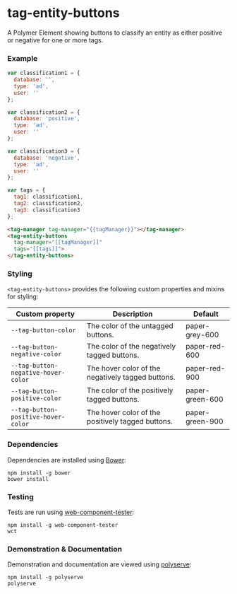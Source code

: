 # tag-entity-buttons

A Polymer Element showing buttons to classify an entity as either positive or negative for one or more tags.

### Example
```js
var classification1 = {
  database: '',
  type: 'ad',
  user: ''
};

var classification2 = {
  database: 'positive',
  type: 'ad',
  user: ''
};

var classification3 = {
  database: 'negative',
  type: 'ad',
  user: ''
};

var tags = {
  tag1: classification1,
  tag2: classification2,
  tag3: classification3
};
```

```html
<tag-manager tag-manager="{{tagManager}}"></tag-manager>
<tag-entity-buttons
  tag-manager="[[tagManager]]"
  tags="[[tags]]">
</tag-entity-buttons>
```

### Styling

`<tag-entity-buttons>` provides the following custom properties and mixins for styling:

Custom property                     | Description                                       | Default
------------------------------------|---------------------------------------------------|--------
`--tag-button-color`                | The color of the untagged buttons.                | paper-grey-600
`--tag-button-negative-color`       | The color of the negatively tagged buttons.       | paper-red-600
`--tag-button-negative-hover-color` | The hover color of the negatively tagged buttons. | paper-red-900
`--tag-button-positive-color`       | The color of the positively tagged buttons.       | paper-green-600
`--tag-button-positive-hover-color` | The hover color of the positively tagged buttons. | paper-green-900

### Dependencies

Dependencies are installed using [Bower](http://bower.io/):

    npm install -g bower
    bower install

### Testing

Tests are run using [web-component-tester](https://github.com/Polymer/web-component-tester):

    npm install -g web-component-tester
    wct

### Demonstration & Documentation

Demonstration and documentation are viewed using [polyserve](https://github.com/PolymerLabs/polyserve):

    npm install -g polyserve
    polyserve

